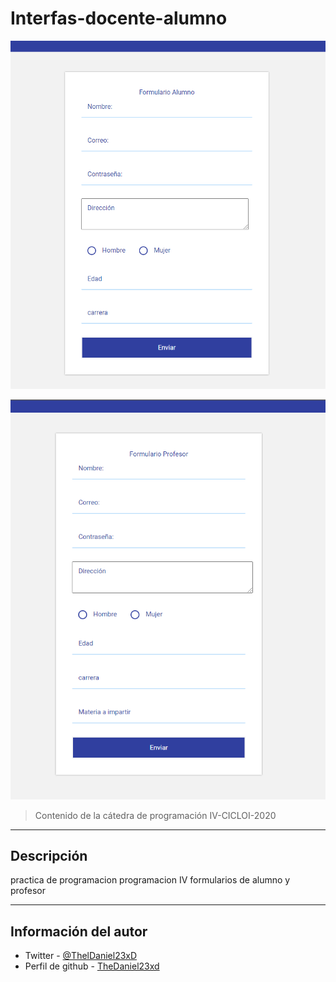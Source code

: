 # Interfas-docente-alumno
![Project Image](Img/formulario.PNG)

![Project Image](Img/formacionprofesor.PNG)

> Contenido de la cátedra de programación IV-CICLOI-2020

---
## Descripción

practica de programacion programacion IV formularios de alumno y  profesor

---

## Información del autor

- Twitter - [@ThelDaniel23xD](https://twitter.com/ThelDaniel23xD)
- Perfil de github - [TheDaniel23xd](https://github.com/TheDaniel23xd) 


